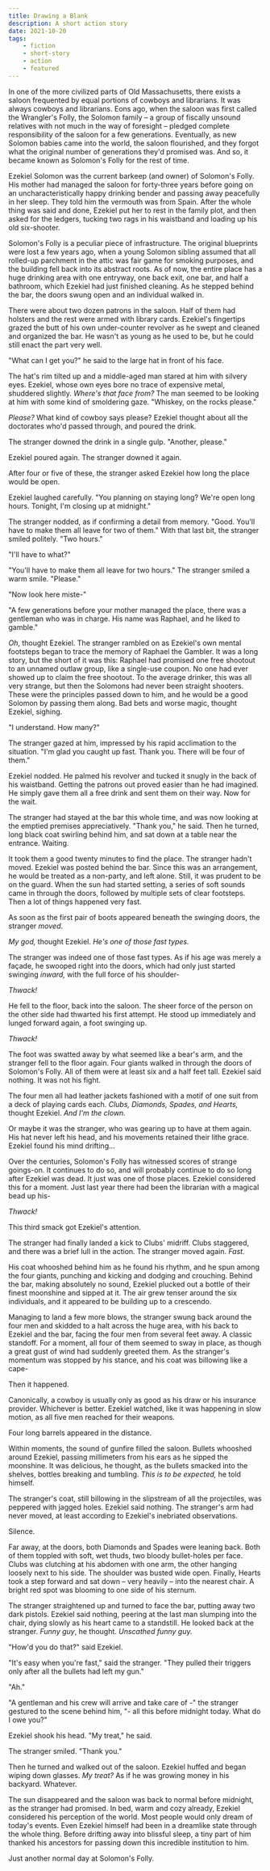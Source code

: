 ```yaml
---
title: Drawing a Blank
description: A short action story
date: 2021-10-20
tags:
    - fiction
    - short-story
    - action
    - featured
---
```

In one of the more civilized parts of Old Massachusetts, there exists a saloon frequented by equal portions of cowboys and librarians. It was always cowboys and librarians. Eons ago, when the saloon was first called the Wrangler&#39;s Folly, the Solomon family – a group of fiscally unsound relatives with not much in the way of foresight – pledged complete responsibility of the saloon for a few generations. Eventually, as new Solomon babies came into the world, the saloon flourished, and they forgot what the original number of generations they&#39;d promised was. And so, it became known as Solomon&#39;s Folly for the rest of time.

Ezekiel Solomon was the current barkeep (and owner) of Solomon&#39;s Folly. His mother had managed the saloon for forty-three years before going on an uncharacteristically happy drinking bender and passing away peacefully in her sleep. They told him the vermouth was from Spain. After the whole thing was said and done, Ezekiel put her to rest in the family plot, and then asked for the ledgers, tucking two rags in his waistband and loading up his old six-shooter.

Solomon&#39;s Folly is a peculiar piece of infrastructure. The original blueprints were lost a few years ago, when a young Solomon sibling assumed that all rolled-up parchment in the attic was fair game for smoking purposes, and the building fell back into its abstract roots. As of now, the entire place has a huge drinking area with one entryway, one back exit, one bar, and half a bathroom, which Ezekiel had just finished cleaning. As he stepped behind the bar, the doors swung open and an individual walked in.

There were about two dozen patrons in the saloon. Half of them had holsters and the rest were armed with library cards. Ezekiel&#39;s fingertips grazed the butt of his own under-counter revolver as he swept and cleaned and organized the bar. He wasn&#39;t as young as he used to be, but he could still enact the part very well.

&quot;What can I get you?&quot; he said to the large hat in front of his face.

The hat&#39;s rim tilted up and a middle-aged man stared at him with silvery eyes. Ezekiel, whose own eyes bore no trace of expensive metal, shuddered slightly. _Where&#39;s that face from?_ The man seemed to be looking at him with some kind of smoldering gaze. &quot;Whiskey, on the rocks please.&quot;

_Please?_ What kind of cowboy says please? Ezekiel thought about all the doctorates who&#39;d passed through, and poured the drink.

The stranger downed the drink in a single gulp. &quot;Another, please.&quot;

Ezekiel poured again. The stranger downed it again.

After four or five of these, the stranger asked Ezekiel how long the place would be open.

Ezekiel laughed carefully. &quot;You planning on staying long? We&#39;re open long hours. Tonight, I'm closing up at midnight.&quot;

The stranger nodded, as if confirming a detail from memory. &quot;Good. You&#39;ll have to make them all leave for two of them.&quot; With that last bit, the stranger smiled politely. &quot;Two hours.&quot;

&quot;I&#39;ll have to what?&quot;

&quot;You&#39;ll have to make them all leave for two hours.&quot; The stranger smiled a warm smile. &quot;Please.&quot;

&quot;Now look here miste-&quot;

&quot;A few generations before your mother managed the place, there was a gentleman who was in charge. His name was Raphael, and he liked to gamble.&quot;

_Oh_, thought Ezekiel. The stranger rambled on as Ezekiel&#39;s own mental footsteps began to trace the memory of Raphael the Gambler. It was a long story, but the short of it was this: Raphael had promised one free shootout to an unnamed outlaw group, like a single-use coupon. No one had ever showed up to claim the free shootout. To the average drinker, this was all very strange, but then the Solomons had never been straight shooters. These were the principles passed down to him, and he would be a good Solomon by passing them along. Bad bets and worse magic, thought Ezekiel, sighing.

&quot;I understand. How many?&quot;

The stranger gazed at him, impressed by his rapid acclimation to the situation. &quot;I&#39;m glad you caught up fast. Thank you. There will be four of them.&quot;

Ezekiel nodded. He palmed his revolver and tucked it snugly in the back of his waistband. Getting the patrons out proved easier than he had imagined. He simply gave them all a free drink and sent them on their way. Now for the wait.

The stranger had stayed at the bar this whole time, and was now looking at the emptied premises appreciatively. &quot;Thank you,&quot; he said. Then he turned, long black coat swirling behind him, and sat down at a table near the entrance. Waiting.

It took them a good twenty minutes to find the place. The stranger hadn&#39;t moved. Ezekiel was posted behind the bar. Since this was an arrangement, he would be treated as a non-party, and left alone. Still, it was prudent to be on the guard. When the sun had started setting, a series of soft sounds came in through the doors, followed by multiple sets of clear footsteps. Then a lot of things happened very fast.

As soon as the first pair of boots appeared beneath the swinging doors, the stranger _moved_.

_My god,_ thought Ezekiel. _He&#39;s one of those fast types._

The stranger was indeed one of those fast types. As if his age was merely a façade, he swooped right into the doors, which had only just started swinging _inward,_ with the full force of his shoulder-

_Thwack!_

He fell to the floor, back into the saloon. The sheer force of the person on the other side had thwarted his first attempt. He stood up immediately and lunged forward again, a foot swinging up.

_Thwack!_

The foot was swatted away by what seemed like a bear&#39;s arm, and the stranger fell to the floor again. Four giants walked in through the doors of Solomon&#39;s Folly. All of them were at least six and a half feet tall. Ezekiel said nothing. It was not his fight.

The four men all had leather jackets fashioned with a motif of one suit from a deck of playing cards each. _Clubs, Diamonds, Spades, and Hearts,_ thought Ezekiel. _And I&#39;m the clown._

Or maybe it was the stranger, who was gearing up to have at them again. His hat never left his head, and his movements retained their lithe grace. Ezekiel found his mind drifting…

Over the centuries, Solomon&#39;s Folly has witnessed scores of strange goings-on. It continues to do so, and will probably continue to do so long after Ezekiel was dead. It just was one of those places. Ezekiel considered this for a moment. Just last year there had been the librarian with a magical bead up his-

_Thwack!_

This third smack got Ezekiel&#39;s attention.

The stranger had finally landed a kick to Clubs&#39; midriff. Clubs staggered, and there was a brief lull in the action. The stranger moved again. _Fast._

His coat whooshed behind him as he found his rhythm, and he spun among the four giants, punching and kicking and dodging and crouching. Behind the bar, making absolutely no sound, Ezekiel plucked out a bottle of their finest moonshine and sipped at it. The air grew tenser around the six individuals, and it appeared to be building up to a crescendo.

Managing to land a few more blows, the stranger swung back around the four men and skidded to a halt across the huge area, with his back to Ezekiel and the bar, facing the four men from several feet away. A classic standoff. For a moment, all four of them seemed to sway in place, as though a great gust of wind had suddenly greeted them. As the stranger&#39;s momentum was stopped by his stance, and his coat was billowing like a cape-

Then it happened.

Canonically, a cowboy is usually only as good as his draw or his insurance provider. Whichever is better. Ezekiel watched, like it was happening in slow motion, as all five men reached for their weapons.

Four long barrels appeared in the distance.

Within moments, the sound of gunfire filled the saloon. Bullets whooshed around Ezekiel, passing millimeters from his ears as he sipped the moonshine. It was delicious, he thought, as the bullets smacked into the shelves, bottles breaking and tumbling. _This is to be expected,_ he told himself.

The stranger&#39;s coat, still billowing in the slipstream of all the projectiles, was peppered with jagged holes. Ezekiel said nothing. The stranger&#39;s arm had never moved, at least according to Ezekiel's inebriated observations.

Silence.

Far away, at the doors, both Diamonds and Spades were leaning back. Both of them toppled with soft, wet thuds, two bloody bullet-holes per face. Clubs was clutching at his abdomen with one arm, the other hanging loosely next to his side. The shoulder was busted wide open. Finally, Hearts took a step forward and sat down – very heavily – into the nearest chair. A bright red spot was blooming to one side of his sternum.

The stranger straightened up and turned to face the bar, putting away two dark pistols. Ezekiel said nothing, peering at the last man slumping into the chair, dying slowly as his heart came to a standstill. He looked back at the stranger. _Funny guy_, he thought. _Unscathed funny guy._

&quot;How&#39;d you do that?&quot; said Ezekiel.

&quot;It&#39;s easy when you&#39;re fast,&quot; said the stranger. &quot;They pulled their triggers only after all the bullets had left my gun.&quot;

&quot;Ah.&quot;

&quot;A gentleman and his crew will arrive and take care of -&quot; the stranger gestured to the scene behind him, &quot;- all this before midnight today. What do I owe you?&quot;

Ezekiel shook his head. &quot;My treat,&quot; he said.

The stranger smiled. &quot;Thank you.&quot;

Then he turned and walked out of the saloon. Ezekiel huffed and began wiping down glasses. _My treat?_ As if he was growing money in his backyard. Whatever.

The sun disappeared and the saloon was back to normal before midnight, as the stranger had promised. In bed, warm and cozy already, Ezekiel considered his perception of the world. Most people would only dream of today&#39;s events. Even Ezekiel himself had been in a dreamlike state through the whole thing. Before drifting away into blissful sleep, a tiny part of him thanked his ancestors for passing down this incredible institution to him.

Just another normal day at Solomon&#39;s Folly.
